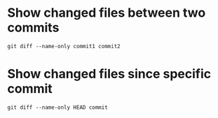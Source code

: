 # Show changed files between two commits

    git diff --name-only commit1 commit2

# Show changed files since specific commit

    git diff --name-only HEAD commit
